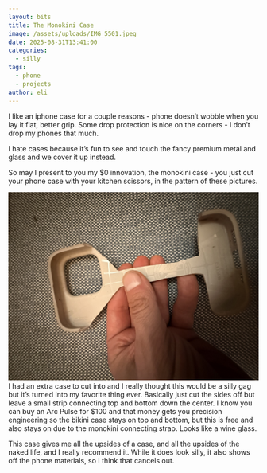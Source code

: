 ```yaml
---
layout: bits
title: The Monokini Case
image: /assets/uploads/IMG_5501.jpeg
date: 2025-08-31T13:41:00
categories:
  - silly
tags:
  - phone
  - projects
author: eli
---
```

I like an iphone case for a couple reasons - phone doesn’t wobble when you lay it flat, better grip. Some drop protection is nice on the corners - I don’t drop my phones that much.

I hate cases because it’s fun to see and touch the fancy premium metal and glass and we cover it up instead. 

So may I present to you my $0 innovation, the monokini case - you just cut your phone case with your kitchen scissors, in the pattern of these pictures. 

![](/assets/uploads/IMG_5504.jpeg)I had an extra case to cut into and I really thought this would be a silly gag but it’s turned into my favorite thing ever. Basically just cut the sides off but leave a small strip connecting top and bottom down the center. I know you can buy an Arc Pulse for $100 and that money gets you precision engineering so the bikini case stays on top and bottom, but this is free and also stays on due to the monokini connecting strap. Looks like a wine glass. 

This case gives me all the upsides of a case, and all the upsides of the naked life, and I really recommend it. While it does look silly, it also shows off the phone materials, so I think that cancels out.
